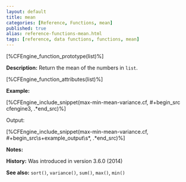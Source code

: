 ```yaml
---
layout: default
title: mean
categories: [Reference, Functions, mean]
published: true
alias: reference-functions-mean.html
tags: [reference, data functions, functions, mean]
---
```


[%CFEngine_function_prototype(list)%]

**Description:** Return the mean of the numbers in `list`.

[%CFEngine_function_attributes(list)%]

**Example:**

[%CFEngine_include_snippet(max-min-mean-variance.cf, #\+begin_src cfengine3, .*end_src)%]

Output:

[%CFEngine_include_snippet(max-min-mean-variance.cf, #\+begin_src\s+example_output\s*, .*end_src)%]

**Notes:**  
   
**History:** Was introduced in version 3.6.0 (2014)

**See also:** `sort()`, `variance()`, `sum()`, `max()`, `min()`
